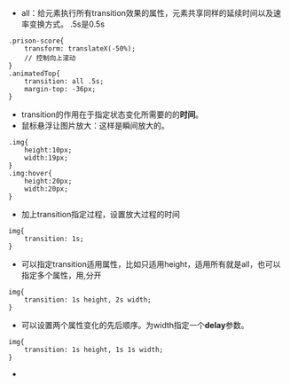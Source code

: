 - all：给元素执行所有transition效果的属性，元素共享同样的延续时间以及速率变换方式。 .5s是0.5s
```
.prison-score{
    transform: translateX(-50%);
    // 控制向上滚动
}
.animatedTop{
    transition: all .5s;
    margin-top: -36px;
}
```
- transition的作用在于指定状态变化所需要的的**时间**。
- 鼠标悬浮让图片放大：这样是瞬间放大的。
```
.img{
    height:10px;
    width:19px;
}
.img:hover{
    height:20px;
    width:20px;
}
```
- 加上transition指定过程，设置放大过程的时间
```
img{
    transition: 1s;
}
```
- 可以指定transition适用属性，比如只适用height，适用所有就是all，也可以指定多个属性，用,分开
```
img{
    transition: 1s height, 2s width;
}
```
- 可以设置两个属性变化的先后顺序。为width指定一个**delay**参数。
```
img{
    transition: 1s height, 1s 1s width;
}
```
- 